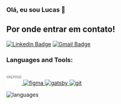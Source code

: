 ### Olá, eu sou Lucas 👋


<!--
**silva021/silva021** is a ✨ _special_ ✨ repository because its `README.md` (this file) appears on your GitHub profile.


Here are some ideas to get you started:

- 🔭 I’m currently working on ...
- 🌱 I’m currently learning ...
- 👯 I’m looking to collaborate on ...
- 🤔 I’m looking for help with ...
- 💬 Ask me about ...
- 📫 How to reach me: ...
- 😄 Pronouns: ...
- ⚡ Fun fact: ...
-->
## Por onde entrar em contato!  
[![Linkedin Badge](https://img.shields.io/static/v1?message=silva021&logo=linkedin&labelColor=1182c3&color=1182c3&logoColor=white&label=%20)](https://www.linkedin.com/in/silva021/) 
[![Gmail Badge](https://img.shields.io/static/v1?message=lucasssilva021@gmail.com&logo=gmail&labelColor=C14438&color=C14438&logoColor=white&label=%20)](mailto:lucasssilva021@gmail.com) 



<h3 align="left">Languages and Tools:</h3>
<p align="left"> 
  <a href="https://expressjs.com" target="_blank"> <img src="https://raw.githubusercontent.com/devicons/devicon/master/icons/express/express-original-wordmark.svg" alt="express" width="40" height="40"/> </a> 
  <a href="https://www.figma.com/" target="_blank"> <img src="https://www.vectorlogo.zone/logos/figma/figma-icon.svg" alt="figma" width="40" height="40"/> </a>
  <a href="https://www.gatsbyjs.com/" target="_blank"> <img src="https://www.vectorlogo.zone/logos/gatsbyjs/gatsbyjs-icon.svg" alt="gatsby" width="40" height="40"/> </a> 
  <a href="https://git-scm.com/" target="_blank"> <img src="https://www.vectorlogo.zone/logos/git-scm/git-scm-icon.svg" alt="git" width="40" height="40"/> </a></p>



![languages](https://github-readme-stats.vercel.app/api/top-langs/?username=silva021&hide=scss&layout=compact&theme=radical&title_color=2ED3EA)
